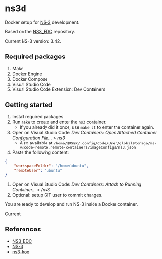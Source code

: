 # ns3d 

Docker setup for [NS-3](https://www.nsnam.org/) development.

Based on the [NS3_EDC](https://github.com/labcomu/NS3_EDC) repository.

Current NS-3 version: 3.42.

## Required packages

1. Make
1. Docker Engine
1. Docker Compose
1. Visual Studio Code
1. Visual Studio Code Extension: Dev Containers

## Getting started

1. Install required packages
1. Run `make` to create and enter the `ns3` container.
    * If you already did it once, use `make it` to enter the container again.
1. Open on Visual Studio Code: _Dev Containers: Open Attached Container Configuration File..._ > _ns3_
    * Also available at `/home/$USER/.config/Code/User/globalStorage/ms-vscode-remote.remote-containers/imageConfigs/ns3.json`
1. Paste the following content:
```json
{
	"workspaceFolder": "/home/ubuntu",
	"remoteUser": "ubuntu"
}
```
1. Open on Visual Studio Code: _Dev Containers: Attach to Running Container..._ > _/ns3_
1. Optional: setup GIT user to commit changes.


You are ready to develop and run NS-3 inside a Docker container.

Current 


## References

* [NS3_EDC](https://github.com/labcomu/NS3_EDC)
* [NS-3](https://github.com/nsnam)
* [ns3-box](https://github.com/adeelahmadk/ns3-box)


<!-- Scratch

# RUN useradd --create-home --shell /bin/bash user
# USER user

# ENV PATH="/dist:/dist/ns3:${PATH}" \
#     CCACHE_DIR=/tmp \
#     DISTDIR=/home/user \
#     NS3DIR=/home/user/ns3 \
#     NS3LOGDIR=/home/user/log \
#     NS3CONFIG="--enable-examples --enable-tests" \
#     NS3DEBUG="--build-profile=debug --out=build/debug" \
#     NS3OPT="--build-profile=optimized --out=build/optimized"

# COPY ns3-get.sh /tmp/
# RUN bash /tmp/ns3-get.sh

# COPY ns3-build.sh /tmp/
# RUN bash /tmp/ns3-build.sh

# COPY ns3-addon.sh /tmp/
# RUN bash /tmp/ns3-addon.sh

# COPY --chown=user:user res/ns3/ /home/user/ns3/

https://www.nsnam.org/docs/installation/singlehtml/index.html

bridge-utils
build-essential
bzip2
ccache
cmake
curl
dia
doxygen
dvipng
ebtables
g++
gettext
gir1.2-goocanvas-2.0
gir1.2-gtk-3.0
git
graphviz
gsl-bin
html-xml-utils
imagemagick
ipython3
latexmk
libgsl-dev
libgslcblas0
libopenmpi-dev
libxml2
libxml2-dev
linux-headers-generic
lxc-templates
lxc-utils
make
ninja-build
openmpi-bin
openmpi-common
openmpi-doc
python3
python3-dev
python3-gi
python3-gi-cairo
python3-pip
python3-pygraphviz
python3-setuptools
python3-sphinx
qt5-qmake
qtbase5-dev
qtbase5-dev-tools
qtchooser
tar
texlive
texlive-extra-utils
texlive-font-utils
texlive-latex-extra
uml-utilities
unrar
unzip
vtun

# update system and install
# - base system packages
# - NS-3 core dependencies
# - NS-3 python bindings

# sqlite sqlite3 libsqlite3-dev \

 \
    sphinx

-->